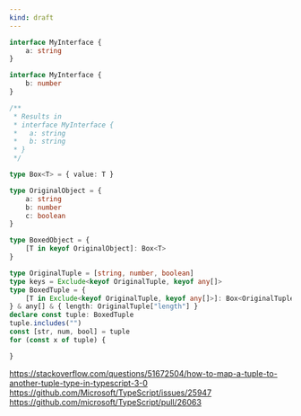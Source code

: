 ```yaml
---
kind: draft
---
```


```ts
interface MyInterface {
    a: string
}

interface MyInterface {
    b: number
}

/**
 * Results in
 * interface MyInterface {
 *   a: string
 *   b: string
 * }
 */

type Box<T> = { value: T }

type OriginalObject = {
    a: string
    b: number
    c: boolean
}

type BoxedObject = {
    [T in keyof OriginalObject]: Box<T>
}

type OriginalTuple = [string, number, boolean]
type keys = Exclude<keyof OriginalTuple, keyof any[]>
type BoxedTuple = {
    [T in Exclude<keyof OriginalTuple, keyof any[]>]: Box<OriginalTuple[T]>
} & any[] & { length: OriginalTuple["length"] }
declare const tuple: BoxedTuple
tuple.includes("")
const [str, num, bool] = tuple
for (const x of tuple) {

}
```

https://stackoverflow.com/questions/51672504/how-to-map-a-tuple-to-another-tuple-type-in-typescript-3-0
https://github.com/Microsoft/TypeScript/issues/25947
https://github.com/microsoft/TypeScript/pull/26063
